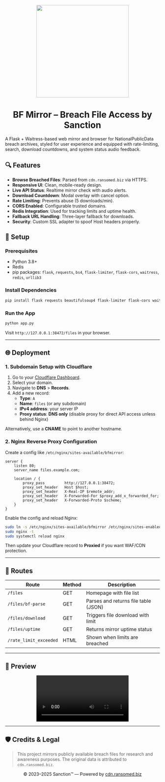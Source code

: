 <div align="center">
  <img src="https://github.com/user-attachments/assets/752fcd46-2c9a-4cf2-962b-ddcb2d749d5f" alt="" height="300">
</div>


# <div align="center">BF Mirror – Breach File Access by Sanction</div>
A Flask + Waitress-based web mirror and browser for NationalPublicData breach archives, styled for user experience and equipped with rate-limiting, search, download countdowns, and system status audio feedback.

## 🔍 Features

- **Browse Breached Files**: Parsed from `cdn.ransomed.biz` via HTTPS.
- **Responsive UI**: Clean, mobile-ready design.
- **Live API Status**: Realtime mirror check with audio alerts.
- **Download Countdown**: Modal overlay with cancel option.
- **Rate Limiting**: Prevents abuse (5 downloads/min).
- **CORS Enabled**: Configurable trusted domains.
- **Redis Integration**: Used for tracking limits and uptime health.
- **Fallback URL Handling**: Three-layer fallback for downloads.
- **Security**: Custom SSL adapter to spoof Host headers properly.

## 🚀 Setup

### Prerequisites

- Python 3.8+
- Redis
- pip packages: `flask`, `requests`, `bs4`, `flask-limiter`, `flask-cors`, `waitress`, `redis`, `urllib3`

### Install Dependencies

```bash
pip install flask requests beautifulsoup4 flask-limiter flask-cors waitress redis urllib3
```

### Run the App

```bash
python app.py
```

Visit `http://127.0.0.1:38472/files` in your browser.

---

## 🌐 Deployment

### 1. Subdomain Setup with Cloudflare

1. Go to your [Cloudflare Dashboard](https://dash.cloudflare.com).
2. Select your domain.
3. Navigate to **DNS** > **Records**.
4. Add a new record:
   - **Type**: `A`
   - **Name**: `files` (or any subdomain)
   - **IPv4 address**: your server IP
   - **Proxy status**: **DNS only** (disable proxy for direct API access unless behind Nginx)

Alternatively, use a **CNAME** to point to another hostname.

### 2. Nginx Reverse Proxy Configuration

Create a config like `/etc/nginx/sites-available/bfmirror`:

```nginx
server {
    listen 80;
    server_name files.example.com;

    location / {
        proxy_pass         http://127.0.0.1:38472;
        proxy_set_header   Host $host;
        proxy_set_header   X-Real-IP $remote_addr;
        proxy_set_header   X-Forwarded-For $proxy_add_x_forwarded_for;
        proxy_set_header   X-Forwarded-Proto $scheme;
    }
}
```

Enable the config and reload Nginx:

```bash
sudo ln -s /etc/nginx/sites-available/bfmirror /etc/nginx/sites-enabled/
sudo nginx -t
sudo systemctl reload nginx
```

Then update your Cloudflare record to **Proxied** if you want WAF/CDN protection.

---

## 📁 Routes

| Route                  | Method | Description                            |
|------------------------|--------|----------------------------------------|
| `/files`               | GET    | Homepage with file list                |
| `/files/bf-parse`      | GET    | Parses and returns file table (JSON)   |
| `/files/download`      | GET    | Triggers file download with limit      |
| `/files/uptime`        | GET    | Returns mirror uptime status           |
| `/rate_limit_exceeded`| HTML   | Shown when limits are breached         |

---

## 📸 Preview
<div align="center">
  <video src="https://github.com/user-attachments/assets/3b617c16-9dfb-489f-9f6b-14d7d29f01b3.mp4"></video>
</div>

---
## 🛡️ Credits & Legal

> This project mirrors publicly available breach files for research and awareness purposes. The original data is attributed to `cdn.ransomed.biz`.

<p align="center">
  © 2023–2025 Sanction™ — Powered by <a href="https://cdn.ransomed.biz" target="_blank">cdn.ransomed.biz</a>
</p>
